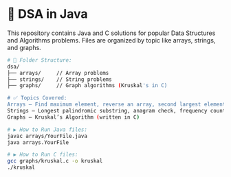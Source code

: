 # 🚀 DSA in Java

This repository contains Java and C solutions for popular Data Structures and Algorithms problems. Files are organized by topic like arrays, strings, and graphs.

```bash
# 📁 Folder Structure:
dsa/
├── arrays/     // Array problems
├── strings/    // String problems
├── graphs/     // Graph algorithms (Kruskal's in C)

# ✅ Topics Covered:
Arrays – Find maximum element, reverse an array, second largest element, remove duplicates (sorted), left rotate by one, Kadane's Algorithm, move zeros to end, prefix sum problems  
Strings – Longest palindromic substring, anagram check, frequency count, reverse words, valid palindrome, remove consecutive duplicates, first non-repeating character, string compression, check if rotation, subsequence check, remove vowels, isomorphic string check  
Graphs – Kruskal’s Algorithm (written in C)

# ▶️ How to Run Java files:
javac arrays/YourFile.java
java arrays.YourFile

# ▶️ How to Run C files:
gcc graphs/kruskal.c -o kruskal
./kruskal
